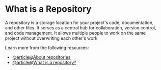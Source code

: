 # What is a Repository

A repository is a storage location for your project's code, documentation, and other files. It serves as a central hub for collaboration, version control, and code management. It allows multiple people to work on the same project without overwriting each other's work.

Learn more from the following resources:

- [@article@About repositories](hhttps://docs.github.com/en/repositories/creating-and-managing-repositories/about-repositories)
- [@article@What is a repository?](https://www.gitkraken.com/learn/git/tutorials/what-is-a-git-repository)